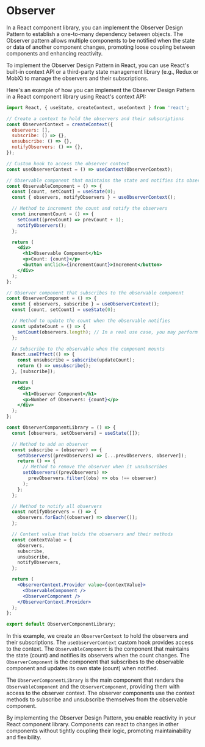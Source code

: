 # Observer

In a React component library, you can implement the Observer Design Pattern to establish a one-to-many dependency between objects. The Observer pattern allows multiple components to be notified when the state or data of another component changes, promoting loose coupling between components and enhancing reactivity.

To implement the Observer Design Pattern in React, you can use React's built-in context API or a third-party state management library (e.g., Redux or MobX) to manage the observers and their subscriptions.

Here's an example of how you can implement the Observer Design Pattern in a React component library using React's context API:

```jsx
import React, { useState, createContext, useContext } from 'react';

// Create a context to hold the observers and their subscriptions
const ObserverContext = createContext({
  observers: [],
  subscribe: () => {},
  unsubscribe: () => {},
  notifyObservers: () => {},
});

// Custom hook to access the observer context
const useObserverContext = () => useContext(ObserverContext);

// Observable component that maintains the state and notifies its observers
const ObservableComponent = () => {
  const [count, setCount] = useState(0);
  const { observers, notifyObservers } = useObserverContext();

  // Method to increment the count and notify the observers
  const incrementCount = () => {
    setCount((prevCount) => prevCount + 1);
    notifyObservers();
  };

  return (
    <div>
      <h1>Observable Component</h1>
      <p>Count: {count}</p>
      <button onClick={incrementCount}>Increment</button>
    </div>
  );
};

// Observer component that subscribes to the observable component
const ObserverComponent = () => {
  const { observers, subscribe } = useObserverContext();
  const [count, setCount] = useState(0);

  // Method to update the count when the observable notifies
  const updateCount = () => {
    setCount(observers.length); // In a real use case, you may perform a more complex update.
  };

  // Subscribe to the observable when the component mounts
  React.useEffect(() => {
    const unsubscribe = subscribe(updateCount);
    return () => unsubscribe();
  }, [subscribe]);

  return (
    <div>
      <h1>Observer Component</h1>
      <p>Number of Observers: {count}</p>
    </div>
  );
};

const ObserverComponentLibrary = () => {
  const [observers, setObservers] = useState([]);

  // Method to add an observer
  const subscribe = (observer) => {
    setObservers((prevObservers) => [...prevObservers, observer]);
    return () => {
      // Method to remove the observer when it unsubscribes
      setObservers((prevObservers) =>
        prevObservers.filter((obs) => obs !== observer)
      );
    };
  };

  // Method to notify all observers
  const notifyObservers = () => {
    observers.forEach((observer) => observer());
  };

  // Context value that holds the observers and their methods
  const contextValue = {
    observers,
    subscribe,
    unsubscribe,
    notifyObservers,
  };

  return (
    <ObserverContext.Provider value={contextValue}>
      <ObservableComponent />
      <ObserverComponent />
    </ObserverContext.Provider>
  );
};

export default ObserverComponentLibrary;
```

In this example, we create an `ObserverContext` to hold the observers and their subscriptions. The `useObserverContext` custom hook provides access to the context. The `ObservableComponent` is the component that maintains the state (count) and notifies its observers when the count changes. The `ObserverComponent` is the component that subscribes to the observable component and updates its own state (count) when notified.

The `ObserverComponentLibrary` is the main component that renders the `ObservableComponent` and the `ObserverComponent`, providing them with access to the observer context. The observer components use the context methods to subscribe and unsubscribe themselves from the observable component.

By implementing the Observer Design Pattern, you enable reactivity in your React component library. Components can react to changes in other components without tightly coupling their logic, promoting maintainability and flexibility.